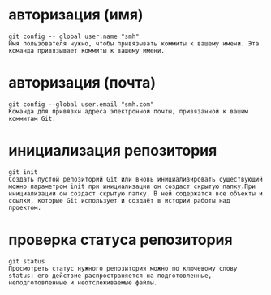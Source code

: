 # авторизация (имя)
~~~
git config -- global user.name "smh"
Имя пользователя нужно, чтобы привязывать коммиты к вашему имени. Эта команда привязывает коммиты к вашему имени.
~~~
# авторизация (почта)
~~~
git config --global user.email "smh.com"
Команда для привязки адреса электронной почты, привязанной к вашим коммитам Git.
~~~ 
# инициализация репозитория
~~~
git init
Создать пустой репозиторий Git или вновь инициализировать существующий можно параметром init при инициализации он создаст скрытую папку.При инициализации он создаст скрытую папку. В ней содержатся все объекты и ссылки, которые Git использует и создаёт в истории работы над проектом.
~~~
# проверка статуса репозитория
~~~
git status
Просмотреть статус нужного репозитория можно по ключевому слову status: его действие распространяется на подготовленные, неподготовленные и неотслеживаемые файлы.
~~~